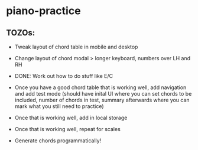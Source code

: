 # piano-practice

## TOZOs:

- Tweak layout of chord table in mobile and desktop
- Change layout of chord modal > longer keyboard, numbers over LH and RH
- DONE: Work out how to do stuff like E/C
- Once you have a good chord table that is working well, add navigation and add test mode (should have inital UI where you can set chords to be included, number of chords in test, summary afterwards where you can mark what you still need to practice)
- Once that is working well, add in local storage
- Once that is working well, repeat for scales

- Generate chords programmatically!
